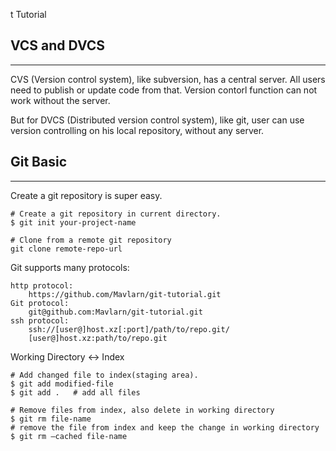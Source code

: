t Tutorial

## VCS and DVCS
----
CVS (Version control system), like subversion, has a central server. All users need to publish or update code from that. Version contorl function can not work without the server.

But for DVCS (Distributed version control system), like git, user can use version controlling on his local repository, without any server.

## Git Basic
----
Create a git repository is super easy.

```
# Create a git repository in current directory.
$ git init your-project-name

# Clone from a remote git repository
git clone remote-repo-url
```

Git supports many protocols:

```
http protocol:
	https://github.com/Mavlarn/git-tutorial.git
Git protocol:
	git@github.com:Mavlarn/git-tutorial.git
ssh protocol:
	ssh://[user@]host.xz[:port]/path/to/repo.git/
	[user@]host.xz:path/to/repo.git
```

Working Directory <-> Index

```
# Add changed file to index(staging area).
$ git add modified-file
$ git add .   # add all files

# Remove files from index, also delete in working directory
$ git rm file-name
# remove the file from index and keep the change in working directory
$ git rm –cached file-name
```

